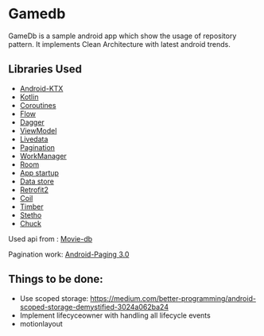 # Gamedb

GameDb is a sample android app which show the usage of repository pattern. It implements Clean Architecture with latest android trends.

## Libraries Used
  * [Android-KTX](https://developer.android.com/kotlin/ktx)
  * [Kotlin](https://kotlinlang.org/docs/reference/android-overview.html)
  * [Coroutines](https://kotlinlang.org/docs/reference/coroutines-overview.html)
  * [Flow](https://kotlinlang.org/docs/reference/coroutines/flow.html)
  * [Dagger](https://dagger.dev/)
  * [ViewModel](https://developer.android.com/topic/libraries/architecture/viewmodel)
  * [Livedata](https://developer.android.com/topic/libraries/architecture/livedata)
  * [Pagination](https://developer.android.com/topic/libraries/architecture/paging/v3-overview)
  * [WorkManager](https://developer.android.com/topic/libraries/architecture/workmanager)
  * [Room](https://developer.android.com/topic/libraries/architecture/room)
  * [App startup](https://developer.android.com/topic/libraries/app-startup)
  * [Data store](https://developer.android.com/topic/libraries/architecture/datastore)
  * [Retrofit2](https://square.github.io/retrofit/)
  * [Coil](https://coil-kt.github.io/coil/)
  * [Timber](https://github.com/JakeWharton/timber)
  * [Stetho](http://facebook.github.io/stetho/)
  * [Chuck](https://github.com/jgilfelt/chuck)


Used api from : 
[Movie-db](https://developers.themoviedb.org/3/movies/get-movie-details)

Pagination work:
[Android-Paging 3.0](https://medium.com/@paulhundal/paging-library-with-android-mvvm-6a3a4d94de72)


## Things to be done:
 * Use scoped storage: https://medium.com/better-programming/android-scoped-storage-demystified-3024a062ba24
 * Implement lifecyceowner with handling all lifecycle events
 * motionlayout

